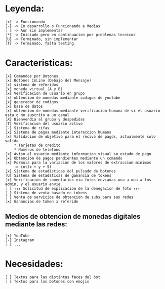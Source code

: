 # Leyenda:
	[x] -> Funcionando
	[-] -> En desarrollo o Funcionando a Medias
	[ ] -> Aun sin implementar
	[*] -> Iniciado pero en continuacion por problemas tecnicos
	[U] -> Terminado, sin implementar
	[T] -> Terminado, falta testing

# Caracteristicas:
	[x] Comandos por Botones
	[x] Botones InLine (Debajo del Mensaje) 
	[x] sistema de referidos
	[x] moneda virtual (A y B)
	[x] Verificacion de usuario en grupo
	[x] obtencion de monedas mediante codigos de youtube
	[x] generador de codigos
	[x] base de datos
	[x] obtencion de monedas mediante verificacion humana de si el usuario esta o no suscrito a un canal
	[X] Bienvendia al grupo y despedidas
	[T] Verificacion del usuario activo
	[-] Sistema de rifas
	[x] Sistema de pagos mediante interaccion humana
	[x] Validacion de objetivo para el recivo de pagos, actualmente solo valida 
		* Tarjetas de credito
		* Numeros de telefono
	[x] Aviso al usuario mediante informacion visual su estado de pago
	[x] Obtencion de pagos pendientes mediante un comando
	[x] Formula para la variacion de los valores de extraccion minimos
		-> int(x + y + 5)
	[x] Sistema de estadisticas del pulsado de botones
	[U] Sistema de estadsticas de ganancia de tokens
	[x] Verificacion de comentarios via fotos enviadas una a una a los admin, y el usuario envie 
	[ ] ↑↑↑ Solicitud de explicacion de la denegacion de foto ↑↑↑
	[ ] Sistema de venta basado en tokens
	[ ] Venta de servicios de obtencion de subs para sus redes
	[x] Ganancias de token x referido
	
## Medios de obtencion de monedas digitales mediante las redes:
	[x] YouTube
	[-] Instagram
	[ ] ...
	
# Necesidades:
	[ ] Textos para las distintas faces del bot
	[ ] Textos para los botones con emojis
	
